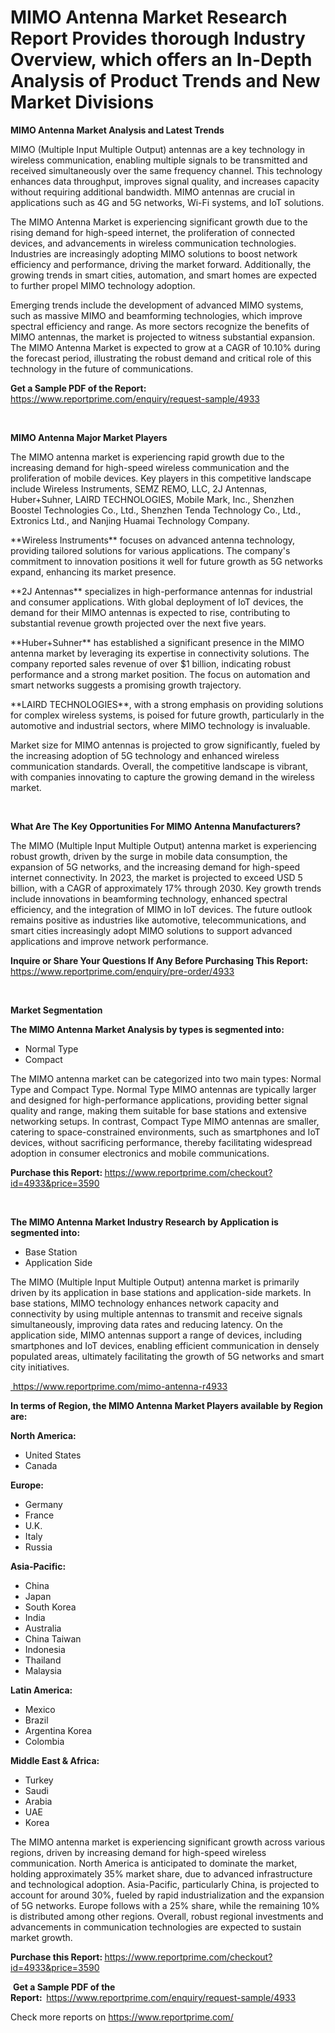 <p><h1>MIMO Antenna Market Research Report Provides thorough Industry Overview, which offers an In-Depth Analysis of Product Trends and New Market Divisions</h1></p><p><strong>MIMO Antenna Market Analysis and Latest Trends</strong></p>
<p><p>MIMO (Multiple Input Multiple Output) antennas are a key technology in wireless communication, enabling multiple signals to be transmitted and received simultaneously over the same frequency channel. This technology enhances data throughput, improves signal quality, and increases capacity without requiring additional bandwidth. MIMO antennas are crucial in applications such as 4G and 5G networks, Wi-Fi systems, and IoT solutions.</p><p>The MIMO Antenna Market is experiencing significant growth due to the rising demand for high-speed internet, the proliferation of connected devices, and advancements in wireless communication technologies. Industries are increasingly adopting MIMO solutions to boost network efficiency and performance, driving the market forward. Additionally, the growing trends in smart cities, automation, and smart homes are expected to further propel MIMO technology adoption.</p><p>Emerging trends include the development of advanced MIMO systems, such as massive MIMO and beamforming technologies, which improve spectral efficiency and range. As more sectors recognize the benefits of MIMO antennas, the market is projected to witness substantial expansion. The MIMO Antenna Market is expected to grow at a CAGR of 10.10% during the forecast period, illustrating the robust demand and critical role of this technology in the future of communications.</p></p>
<p><strong>Get a Sample PDF of the Report:&nbsp;</strong> <a href="https://www.reportprime.com/enquiry/request-sample/4933?utm_campaign=3016&utm_medium=2&utm_source=Github&utm_content=ia&utm_term=19032025&utm_id=mimo-antenna">https://www.reportprime.com/enquiry/request-sample/4933</a></p>
<p>&nbsp;</p>
<p><strong>MIMO Antenna Major Market Players</strong></p>
<p><p>The MIMO antenna market is experiencing rapid growth due to the increasing demand for high-speed wireless communication and the proliferation of mobile devices. Key players in this competitive landscape include Wireless Instruments, SEMZ REMO, LLC, 2J Antennas, Huber+Suhner, LAIRD TECHNOLOGIES, Mobile Mark, Inc., Shenzhen Boostel Technologies Co., Ltd., Shenzhen Tenda Technology Co., Ltd., Extronics Ltd., and Nanjing Huamai Technology Company.</p><p>**Wireless Instruments** focuses on advanced antenna technology, providing tailored solutions for various applications. The company's commitment to innovation positions it well for future growth as 5G networks expand, enhancing its market presence.</p><p>**2J Antennas** specializes in high-performance antennas for industrial and consumer applications. With global deployment of IoT devices, the demand for their MIMO antennas is expected to rise, contributing to substantial revenue growth projected over the next five years.</p><p>**Huber+Suhner** has established a significant presence in the MIMO antenna market by leveraging its expertise in connectivity solutions. The company reported sales revenue of over $1 billion, indicating robust performance and a strong market position. The focus on automation and smart networks suggests a promising growth trajectory.</p><p>**LAIRD TECHNOLOGIES**, with a strong emphasis on providing solutions for complex wireless systems, is poised for future growth, particularly in the automotive and industrial sectors, where MIMO technology is invaluable.</p><p>Market size for MIMO antennas is projected to grow significantly, fueled by the increasing adoption of 5G technology and enhanced wireless communication standards. Overall, the competitive landscape is vibrant, with companies innovating to capture the growing demand in the wireless market.</p></p>
<p>&nbsp;</p>
<p><strong>What Are The Key Opportunities For MIMO Antenna Manufacturers?</strong></p>
<p><p>The MIMO (Multiple Input Multiple Output) antenna market is experiencing robust growth, driven by the surge in mobile data consumption, the expansion of 5G networks, and the increasing demand for high-speed internet connectivity. In 2023, the market is projected to exceed USD 5 billion, with a CAGR of approximately 17% through 2030. Key growth trends include innovations in beamforming technology, enhanced spectral efficiency, and the integration of MIMO in IoT devices. The future outlook remains positive as industries like automotive, telecommunications, and smart cities increasingly adopt MIMO solutions to support advanced applications and improve network performance.</p></p>
<p><strong>Inquire or Share Your Questions If Any Before Purchasing This Report:</strong> <a href="https://www.reportprime.com/enquiry/pre-order/4933?utm_campaign=3016&utm_medium=2&utm_source=Github&utm_content=ia&utm_term=19032025&utm_id=mimo-antenna">https://www.reportprime.com/enquiry/pre-order/4933</a></p>
<p>&nbsp;</p>
<p><strong>Market Segmentation</strong></p>
<p><strong>The MIMO Antenna Market Analysis by types is segmented into:</strong></p>
<p><ul><li>Normal Type</li><li>Compact</li></ul></p>
<p><p>The MIMO antenna market can be categorized into two main types: Normal Type and Compact Type. Normal Type MIMO antennas are typically larger and designed for high-performance applications, providing better signal quality and range, making them suitable for base stations and extensive networking setups. In contrast, Compact Type MIMO antennas are smaller, catering to space-constrained environments, such as smartphones and IoT devices, without sacrificing performance, thereby facilitating widespread adoption in consumer electronics and mobile communications.</p></p>
<p><strong>Purchase this Report:&nbsp;</strong><a href="https://www.reportprime.com/checkout?id=4933&price=3590&utm_campaign=3016&utm_medium=2&utm_source=Github&utm_content=ia&utm_term=19032025&utm_id=mimo-antenna">https://www.reportprime.com/checkout?id=4933&price=3590</a></p>
<p>&nbsp;</p>
<p><strong>The MIMO Antenna Market Industry Research by Application is segmented into:</strong></p>
<p><ul><li>Base Station</li><li>Application Side</li></ul></p>
<p><p>The MIMO (Multiple Input Multiple Output) antenna market is primarily driven by its application in base stations and application-side markets. In base stations, MIMO technology enhances network capacity and connectivity by using multiple antennas to transmit and receive signals simultaneously, improving data rates and reducing latency. On the application side, MIMO antennas support a range of devices, including smartphones and IoT devices, enabling efficient communication in densely populated areas, ultimately facilitating the growth of 5G networks and smart city initiatives.</p></p>
<p><a href="https://www.reportprime.com/mimo-antenna-r4933?utm_campaign=3016&utm_medium=2&utm_source=Github&utm_content=ia&utm_term=19032025&utm_id=mimo-antenna">&nbsp;https://www.reportprime.com/mimo-antenna-r4933</a></p>
<p><strong>In terms of Region, the MIMO Antenna Market Players available by Region are:</strong></p>
<p>
    <p> <strong> North America: </strong>
        <ul>
            <li>United States</li>
            <li>Canada</li>
        </ul>
        </p> 
    <p> <strong> Europe: </strong>
        <ul>
            <li>Germany</li>
            <li>France</li>
            <li>U.K.</li>
            <li>Italy</li>
            <li>Russia</li>
        </ul>
        </p> 
    <p> <strong> Asia-Pacific: </strong>
        <ul>
            <li>China</li>
            <li>Japan</li>
            <li>South Korea</li>
            <li>India</li>
            <li>Australia</li>
            <li>China Taiwan</li>
            <li>Indonesia</li>
            <li>Thailand</li>
            <li>Malaysia</li>
        </ul>
        </p> 
    <p> <strong> Latin America: </strong>
        <ul>
            <li>Mexico</li>
            <li>Brazil</li>
            <li>Argentina Korea</li>
            <li>Colombia</li>
        </ul>
        </p> 
    <p> <strong> Middle East & Africa: </strong>
        <ul>
            <li>Turkey</li>
            <li>Saudi</li>
            <li>Arabia</li>
            <li>UAE</li>
            <li>Korea</li>
        </ul>
    </p>
    </p>
<p><p>The MIMO antenna market is experiencing significant growth across various regions, driven by increasing demand for high-speed wireless communication. North America is anticipated to dominate the market, holding approximately 35% market share, due to advanced infrastructure and technological adoption. Asia-Pacific, particularly China, is projected to account for around 30%, fueled by rapid industrialization and the expansion of 5G networks. Europe follows with a 25% share, while the remaining 10% is distributed among other regions. Overall, robust regional investments and advancements in communication technologies are expected to sustain market growth.</p></p>
<p><strong>Purchase this Report: </strong><a href="https://www.reportprime.com/checkout?id=4933&price=3590&utm_campaign=3016&utm_medium=2&utm_source=Github&utm_content=ia&utm_term=19032025&utm_id=mimo-antenna">https://www.reportprime.com/checkout?id=4933&price=3590</a></p>
<p>&nbsp;<strong>Get a Sample PDF of the Report:&nbsp;&nbsp;</strong><a href="https://www.reportprime.com/enquiry/request-sample/4933?utm_campaign=3016&utm_medium=2&utm_source=Github&utm_content=ia&utm_term=19032025&utm_id=mimo-antenna">https://www.reportprime.com/enquiry/request-sample/4933</a></p>
<p><strong></strong></p>
<p>Check more reports on <a href="https://www.reportprime.com/?utm_campaign=3016&utm_medium=2&utm_source=Github&utm_content=ia&utm_term=19032025&utm_id=mimo-antenna">https://www.reportprime.com/</a></p>